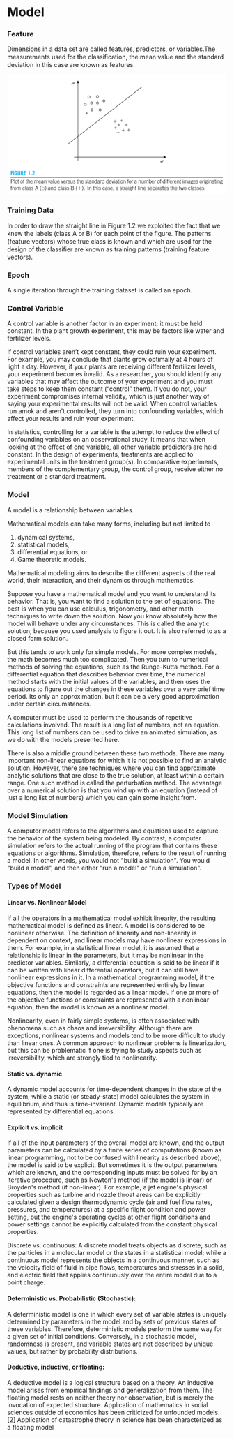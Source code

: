 # Model

### Feature

Dimensions in a data set are called features, predictors, or variables.The measurements used for the classiﬁcation, the mean value and the standard deviation in this case are known as features.

![](../.gitbook/assets/image%20%283%29.png)

### Training Data

In order to draw the straight line in Figure 1.2 we exploited the fact that we knew the labels \(class A or B\) for each point of the ﬁgure. The patterns \(feature vectors\) whose true class is known and which are used for the design of the classiﬁer are known as training patterns \(training feature vectors\).

### Epoch

A single iteration through the training dataset is called an epoch.

### Control Variable

A control variable is another factor in an experiment; it must be held constant. In the plant growth experiment, this may be factors like water and fertilizer levels.

If control variables aren’t kept constant, they could ruin your experiment. For example, you may conclude that plants grow optimally at 4 hours of light a day. However, if your plants are receiving different fertilizer levels, your experiment becomes invalid. As a researcher, you should identify any variables that may affect the outcome of your experiment and you must take steps to keep them constant \(“control” them\). If you do not, your experiment compromises internal validity, which is just another way of saying your experimental results will not be valid. When control variables run amok and aren’t controlled, they turn into confounding variables, which affect your results and ruin your experiment.

In statistics, controlling for a variable is the attempt to reduce the effect of confounding variables on an observational study. It means that when looking at the effect of one variable, all other variable predictors are held constant. In the design of experiments, treatments are applied to experimental units in the treatment group\(s\). In comparative experiments, members of the complementary group, the control group, receive either no treatment or a standard treatment.

### Model

A model is a relationship between variables.

Mathematical models can take many forms, including but not limited to

1. dynamical systems,
2. statistical models,
3. differential equations, or
4. Game theoretic models.

Mathematical modeling aims to describe the different aspects of the real world, their interaction, and their dynamics through mathematics.

Suppose you have a mathematical model and you want to understand its behavior. That is, you want to find a solution to the set of equations. The best is when you can use calculus, trigonometry, and other math techniques to write down the solution. Now you know absolutely how the model will behave under any circumstances. This is called the analytic solution, because you used analysis to figure it out. It is also referred to as a closed form solution.

But this tends to work only for simple models. For more complex models, the math becomes much too complicated. Then you turn to numerical methods of solving the equations, such as the Runge-Kutta method. For a differential equation that describes behavior over time, the numerical method starts with the initial values of the variables, and then uses the equations to figure out the changes in these variables over a very brief time period. Its only an approximation, but it can be a very good approximation under certain circumstances.

A computer must be used to perform the thousands of repetitive calculations involved. The result is a long list of numbers, not an equation. This long list of numbers can be used to drive an animated simulation, as we do with the models presented here.

There is also a middle ground between these two methods. There are many important non-linear equations for which it is not possible to find an analytic solution. However, there are techniques where you can find approximate analytic solutions that are close to the true solution, at least within a certain range. One such method is called the perturbation method. The advantage over a numerical solution is that you wind up with an equation \(instead of just a long list of numbers\) which you can gain some insight from.

### Model Simulation

A computer model refers to the algorithms and equations used to capture the behavior of the system being modeled. By contrast, a computer simulation refers to the actual running of the program that contains these equations or algorithms. Simulation, therefore, refers to the result of running a model. In other words, you would not "build a simulation". You would "build a model", and then either "run a model" or "run a simulation".

### Types of Model

#### Linear vs. Nonlinear Model

If all the operators in a mathematical model exhibit linearity, the resulting mathematical model is defined as linear. A model is considered to be nonlinear otherwise. The definition of linearity and non-linearity is dependent on context, and linear models may have nonlinear expressions in them. For example, in a statistical linear model, it is assumed that a relationship is linear in the parameters, but it may be nonlinear in the predictor variables. Similarly, a differential equation is said to be linear if it can be written with linear differential operators, but it can still have nonlinear expressions in it. In a mathematical programming model, if the objective functions and constraints are represented entirely by linear equations, then the model is regarded as a linear model. If one or more of the objective functions or constraints are represented with a nonlinear equation, then the model is known as a nonlinear model.

Nonlinearity, even in fairly simple systems, is often associated with phenomena such as chaos and irreversibility. Although there are exceptions, nonlinear systems and models tend to be more difficult to study than linear ones. A common approach to nonlinear problems is linearization, but this can be problematic if one is trying to study aspects such as irreversibility, which are strongly tied to nonlinearity.

####  Static vs. dynamic

A dynamic model accounts for time-dependent changes in the state of the system, while a static \(or steady-state\) model calculates the system in equilibrium, and thus is time-invariant. Dynamic models typically are represented by differential equations.

####  Explicit vs. implicit

If all of the input parameters of the overall model are known, and the output parameters can be calculated by a finite series of computations \(known as linear programming, not to be confused with linearity as described above\), the model is said to be explicit. But sometimes it is the output parameters which are known, and the corresponding inputs must be solved for by an iterative procedure, such as Newton's method \(if the model is linear\) or Broyden's method \(if non-linear\). For example, a jet engine's physical properties such as turbine and nozzle throat areas can be explicitly calculated given a design thermodynamic cycle \(air and fuel flow rates, pressures, and temperatures\) at a specific flight condition and power setting, but the engine's operating cycles at other flight conditions and power settings cannot be explicitly calculated from the constant physical properties.

Discrete vs. continuous: A discrete model treats objects as discrete, such as the particles in a molecular model or the states in a statistical model; while a continuous model represents the objects in a continuous manner, such as the velocity field of fluid in pipe flows, temperatures and stresses in a solid, and electric field that applies continuously over the entire model due to a point charge.

#### Deterministic vs. Probabilistic \(Stochastic\):

A deterministic model is one in which every set of variable states is uniquely determined by parameters in the model and by sets of previous states of these variables. Therefore, deterministic models perform the same way for a given set of initial conditions. Conversely, in a stochastic model, randomness is present, and variable states are not described by unique values, but rather by probability distributions.

#### Deductive, inductive, or floating:

A deductive model is a logical structure based on a theory. An inductive model arises from empirical findings and generalization from them. The floating model rests on neither theory nor observation, but is merely the invocation of expected structure. Application of mathematics in social sciences outside of economics has been criticized for unfounded models.\[2\] Application of catastrophe theory in science has been characterized as a floating model



